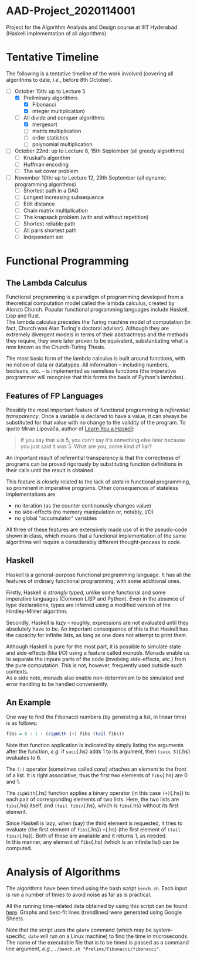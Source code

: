 # AAD-Project_2020114001
Project for the Algorithm Analysis and Design course at IIIT Hyderabad (Haskell implementation of all algorithms)

# Tentative Timeline
The following is a tentative timeline of the work involved (covering all algorithms to date, *i.e.*, before 8th October).  

- [ ] October 15th: up to Lecture 5
    - [x] Preliminary algorithms
        - [x] Fibonacci
        - [x] integer multiplication)
    - [ ] All divide and conquer algorithms
        - [x] mergesort
        - [ ] matrix multiplication
        - [ ] order statistics
        - [ ] polynomial multiplication
- [ ] October 22nd: up to Lecture 8, 15th September (all greedy algorithms)
    - [ ] Kruskal's algorithm
    - [ ] Huffman encoding
    - [ ] The set cover problem
- [ ] November 10th: up to Lecture 12, 29th September (all dynamic programming algorithms)
    - [ ] Shortest path in a DAG
    - [ ] Longest increasing subsequence
    - [ ] Edit distance
    - [ ] Chain matrix multiplication
    - [ ] The knapsack problem (with and without repetition)
    - [ ] Shortest reliable path
    - [ ] All pairs shortest path
    - [ ] Independent set

# Functional Programming
## The Lambda Calculus
Functional programming is a paradigm of programming developed from a theoretical computation model called the lambda calculus, created by Alonzo Church. Popular functional programming languages include Haskell, Lisp and Rust.  
The lambda calculus precedes the Turing machine model of computation (in fact, Church was Alan Turing's doctoral advisor). Although they are extremely divergent models in terms of their abstractness and the methods they require, they were later proven to be equivalent, substantiating what is now known as the Church-Turing Thesis.  

The most basic form of the lambda calculus is built around functions, with no notion of data or datatypes. All information – including numbers, booleans, etc. – is implemented as nameless functions (the imperative programmer will recognise that this forms the basis of Python's lambdas).

## Features of FP Languages
Possibly the most important feature of functional programming is *referential transparency*. Once a variable is declared to have a value, it can always be substituted for that value with no change to the validity of the program. To quote Miran Lipovača, author of [Learn You a Haskell](http://learnyouahaskell.com):  

> If you say that `a` is 5, you can't say it's something else later because you just said it was 5. What are you, some kind of liar?

An important result of referential transparency is that the correctness of programs can be proved rigorously by substituting function definitions in their calls until the result is obtained.  

This feature is closely related to the lack of *state* in functional programming, so prominent in imperative programs. Other consequences of stateless implementations are

* no iteration (as the counter continuously changes value)
* no side-effects (no memory manipulation or, notably, I/O)
* no global "accumulator" variables

All three of these features are extensively made use of in the pseudo-code shown in class, which means that a functional implementation of the same algorithms will require a considerably different thought-process to code.

## Haskell
Haskell is a general-purpose functional programming language. It has all the features of ordinary functional programming, with some additional ones.  

Firstly, Haskell is *strongly typed*, unlike some functional and some imperative languages (Common LISP and Python). Even in the absence of type declarations, types are inferred using a modified version of the Hindley-Milner algorithm.  

Secondly, Haskell is *lazy* – roughly, expressions are not evaluated until they absolutely have to be. An important consequence of this is that Haskell has the capacity for infinite lists, as long as one does not attempt to print them.  

Although Haskell is pure for the most part, it is possible to simulate state and side-effects (like I/O) using a feature called *monads*. Monads enable us to separate the impure parts of the code (involving side-effects, etc.) from the pure computation. This is not, however, frequently used outside such contexts.  
As a side note, monads also enable non-determinism to be simulated and error handling to be handled conveniently.

## An Example
One way to find the Fibonacci numbers (by generating a list, in linear time) is as follows:
```hs
fibs = 0 : 1 : (zipWith (+) fibs (tail fibs))
```

Note that function application is indicated by simply listing the arguments after the function, *e.g.* if `succ`{.hs} adds 1 to its argument, then `(succ 5)`{.hs} evaluates to 6.  

The `(:)` operator (sometimes called *cons*) attaches an element to the front of a list. It is right associative; thus the first two elements of `fibs`{.hs} are 0 and 1.  

The `zipWith`{.hs} function applies a binary operator (in this case `(+)`{.hs}) to each pair of corresponding elements of two lists. Here, the two lists are `fibs`{.hs} itself, and `(tail fibs)`{.hs}, which is `fibs`{.hs} without its first element.  

Since Haskell is lazy, when (say) the third element is requested, it tries to evaluate (the first element of `fibs`{.hs}) `+`{.hs} (the first element of `(tail fibs)`{.hs}). Both of these are available and it returns 1, as needed.  
In this manner, any element of `fibs`{.hs} (which is an infinite list) can be computed.

# Analysis of Algorithms
The algorithms have been timed using the bash script `bench.sh`. Each input is run a number of times to avoid noise as far as is practical.  

All the running time-related data obtained by using this script can be found [here](https://docs.google.com/spreadsheets/d/1Bw8u3r5KfDKLQmdH42RP8ePQ1ZesS4npszL40DaJ9t4/edit#gid=0). Graphs and best-fit lines (trendlines) were generated using Google Sheets.  

Note that the script uses the `gdate` command (which may be system-specific; `date` will run on a Linux machine) to find the time in microseconds. The name of the executable file that is to be timed is passed as a command line argument, *e.g.*, `./bench.sh "Prelims/Fibonacci/fibonacci"`.
